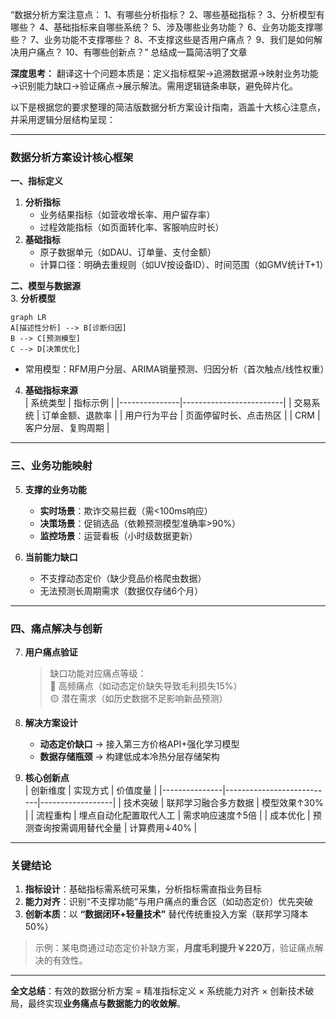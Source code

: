 
“数据分析方案注意点： 1、有哪些分析指标？ 2、哪些基础指标？ 3、分析模型有哪些？ 4、基础指标来自哪些系统？ 5、涉及哪些业务功能？ 6、业务功能支撑哪些？ 7、业务功能不支撑哪些？ 8、不支撑这些是否用户痛点？ 9、我们是如何解决用户痛点？ 10、有哪些创新点？” 总结成一篇简洁明了文章

**深度思考：**
翻译这十个问题本质是：定义指标框架→追溯数据源→映射业务功能→识别能力缺口→验证痛点→展示解法。需用逻辑链条串联，避免碎片化。

以下是根据您的要求整理的简洁版数据分析方案设计指南，涵盖十大核心注意点，并采用逻辑分层结构呈现：

---

### **数据分析方案设计核心框架**  
**一、指标定义**  
1. **分析指标**  
   - 业务结果指标（如营收增长率、用户留存率）  
   - 过程效能指标（如页面转化率、客服响应时长）  
2. **基础指标**  
   - 原子数据单元（如DAU、订单量、支付金额）  
   - 计算口径：明确去重规则（如UV按设备ID）、时间范围（如GMV统计T+1）  

**二、模型与数据源**  
3. **分析模型**  
   ```mermaid
   graph LR
   A[描述性分析] --> B[诊断归因]
   B --> C[预测模型]
   C --> D[决策优化]
   ```
   - 常用模型：RFM用户分层、ARIMA销量预测、归因分析（首次触点/线性权重）  

4. **基础指标来源**  
   | 系统类型       | 指标示例                |
   |---------------|-------------------------|
   | 交易系统      | 订单金额、退款率        |
   | 用户行为平台  | 页面停留时长、点击热区  |
   | CRM           | 客户分层、复购周期      |

---

### **三、业务功能映射**  
5. **支撑的业务功能**  
   - **实时场景**：欺诈交易拦截（需<100ms响应）  
   - **决策场景**：促销选品（依赖预测模型准确率>90%）  
   - **监控场景**：运营看板（小时级数据更新）  

6. **当前能力缺口**  
   - 不支撑动态定价（缺少竞品价格爬虫数据）  
   - 无法预测长周期需求（数据仅存储6个月）  

---

### **四、痛点解决与创新**  
7. **用户痛点验证**  
   > 缺口功能对应痛点等级：  
   > 🔴 高频痛点（如动态定价缺失导致毛利损失15%）  
   > 🟡 潜在需求（如历史数据不足影响新品预测）  

8. **解决方案设计**  
   - **动态定价缺口** → 接入第三方价格API+强化学习模型  
   - **数据存储瓶颈** → 构建低成本冷热分层存储架构  

9. **核心创新点**  
   | 创新维度       | 实现方式                  | 价值度量         |
   |---------------|---------------------------|------------------|
   | 技术突破      | 联邦学习融合多方数据      | 模型效果↑30%    |
   | 流程重构      | 埋点自动化配置取代人工    | 需求响应速度↑5倍 |
   | 成本优化      | 预测查询按需调用替代全量  | 计算费用↓40%    |

---

### **关键结论**  
1. **指标设计**：基础指标需系统可采集，分析指标需直指业务目标  
2. **能力对齐**：识别“不支撑功能”与用户痛点的重合区（如动态定价）优先突破  
3. **创新本质**：以 **“数据闭环+轻量技术”** 替代传统重投入方案（联邦学习降本50%）  

> 示例：某电商通过动态定价补缺方案，**月度毛利提升￥220万**，验证痛点解决的有效性。  

---  
**全文总结**：有效的数据分析方案 = 精准指标定义 × 系统能力对齐 × 创新技术破局，最终实现**业务痛点与数据能力的收敛解**。